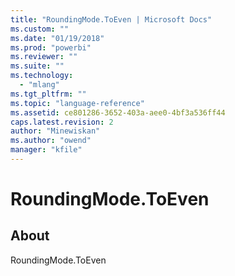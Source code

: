 ```yaml
---
title: "RoundingMode.ToEven | Microsoft Docs"
ms.custom: ""
ms.date: "01/19/2018"
ms.prod: "powerbi"
ms.reviewer: ""
ms.suite: ""
ms.technology: 
  - "mlang"
ms.tgt_pltfrm: ""
ms.topic: "language-reference"
ms.assetid: ce801286-3652-403a-aee0-4bf3a536ff44
caps.latest.revision: 2
author: "Minewiskan"
ms.author: "owend"
manager: "kfile"
---
```

# RoundingMode.ToEven
## About
RoundingMode.ToEven

